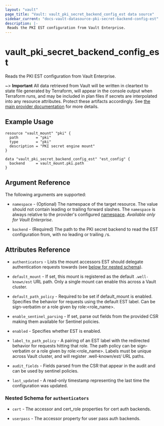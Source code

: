 ```yaml
---
layout: "vault"
page_title: "Vault: vault_pki_secret_backend_config_est data source"
sidebar_current: "docs-vault-datasource-pki-secret-backend-config-est"
description: |-
 Reads the PKI EST configuration from Vault Enterprise. 
---
```


# vault\_pki\_secret\_backend\_config\_est

Reads the PKI EST configuration from Vault Enterprise.

~> **Important** All data retrieved from Vault will be
written in cleartext to state file generated by Terraform, will appear in
the console output when Terraform runs, and may be included in plan files
if secrets are interpolated into any resource attributes.
Protect these artifacts accordingly. See
[the main provider documentation](../index.html)
for more details.

## Example Usage

```hcl
resource "vault_mount" "pki" {
  path        = "pki"
  type        = "pki"
  description = "PKI secret engine mount"
}

data "vault_pki_secret_backend_config_est" "est_config" {
  backend     = vault_mount.pki.path
}
```

## Argument Reference

The following arguments are supported:

* `namespace` - (Optional) The namespace of the target resource.
  The value should not contain leading or trailing forward slashes.
  The `namespace` is always relative to the provider's configured [namespace](/docs/providers/vault/index.html#namespace).
  *Available only for Vault Enterprise*.

* `backend` - (Required) The path to the PKI secret backend to
  read the EST configuration from, with no leading or trailing `/`s.
 
## Attributes Reference

* `authenticators` - Lists the mount accessors EST should delegate authentication requests towards (see [below for nested schema](#nestedatt--authenticators)).
 
* `default_mount` -  If set, this mount is registered as the default `.well-known/est` URL path. Only a single mount can enable this across a Vault cluster.
 
* `default_path_policy` - Required to be set if default_mount is enabled. Specifies the behavior for requests using the default EST label. Can be sign-verbatim or a role given by role:<role_name>.
 
* `enable_sentinel_parsing` - If set, parse out fields from the provided CSR making them available for Sentinel policies.

* `enabled` - Specifies whether EST is enabled.
 
* `label_to_path_policy` - A pairing of an EST label with the redirected behavior for requests hitting that role. The path policy can be sign-verbatim or a role given by role:<role_name>. Labels must be unique across Vault cluster, and will register .well-known/est/<label> URL paths.
 
* `audit_fields` - Fields parsed from the CSR that appear in the audit and can be used by sentinel policies.
 
* `last_updated` - A read-only timestamp representing the last time the configuration was updated.

<a id="nestedatt--authenticators"></a>
### Nested Schema for `authenticators`

* `cert` - The accessor and cert_role properties for cert auth backends.
 
* `userpass` - The accessor property for user pass auth backends.

